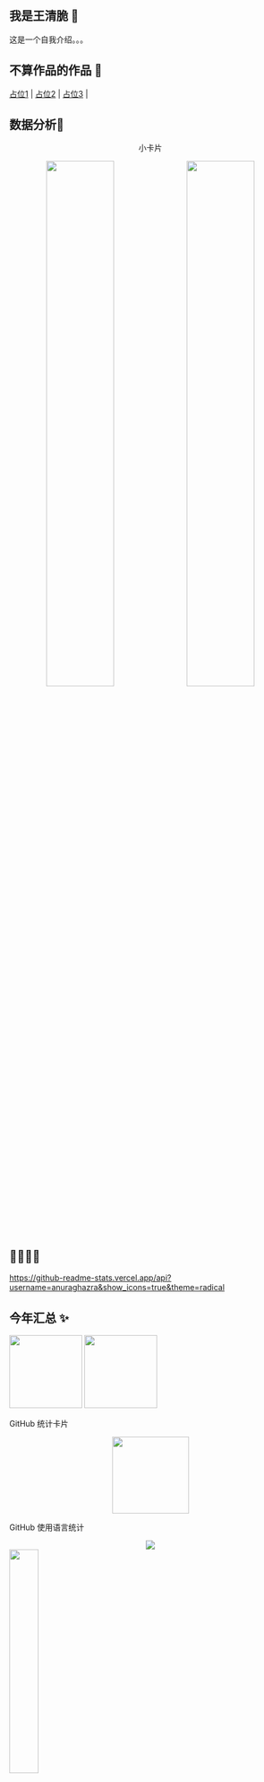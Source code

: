 

## 我是王清脆 🦸
这是一个自我介绍。。。


## 不算作品的作品 🧙
<a href="#" target="_blank">占位1</a> |
<a href="#" target="_blank">占位2</a> |
<a href="#" target="_blank">占位3</a> |





## 数据分析👼
<div align="center" font-size=20px>小卡片</div>
<div display="flex"> 
<p align="center">
   <img width="49%" src="https://github-readme-stats.vercel.app/api?username=wangqingcui&show_icons=true&theme=tokyonight&locale=cn" />
  
   <img width="49%" src="https://github-readme-stats.vercel.app/api/top-langs/?username=wangqingcui&layout=compact&theme=tokyonight" /> 
</p>
</div>

## 👼🧚‍♂️🏸
https://github-readme-stats.vercel.app/api?username=anuraghazra&show_icons=true&theme=radical

## 今年汇总 ✨

<img align="" height="130px" src="https://github-readme-stats.vercel.app/api?username=wangqingcui&hide_title=true&hide_border=true&show_icons=true&include_all_commits=true&line_height=21&bg_color=0,EC6C6C,FFD479,FFFC79,73FA79&theme=graywhite&locale=cn" />
<img align="" height="130px" src="https://github-readme-stats.vercel.app/api/top-langs/?username=wangqingcui&hide_title=true&hide_border=true&layout=compact&bg_color=0,73FA79,73FDFF,D783FF&theme=graywhite&locale=cn" />




GitHub 统计卡片
<div align="center"> <img height="137px" src="https://github-readme-stats.vercel.app/api?username=wangqingcui&hide_title=true&hide_border=true&show_icons=trueline_height=21&text_color=000&icon_color=000&bg_color=0,ea6161,ffc64d,fffc4d,52fa5a&theme=graywhite" /> </div>

GitHub 使用语言统计
<div align="center"> <img src="https://github-readme-stats.vercel.app/api/top-langs/?username=wangqingcui&hide_title=true&hide_border=true&layout=compact&langs_count=6&text_color=000&icon_color=fff&bg_color=0,52fa5a,4dfcff,c64dff&theme=tokyonight" /> </div>


 <img width="32%" src="https://github-readme-streak-stats.herokuapp.com/?user=wangqingcui&theme=tokyonight" />


